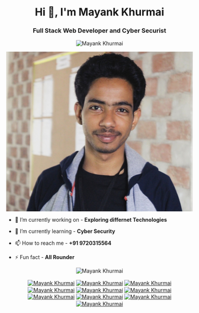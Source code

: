 <h1 align="center">Hi 👋, I'm Mayank Khurmai</h1>
<h3 align="center">Full Stack Web Developer and Cyber Securist </h3>
<p align="center"> <img src="https://komarev.com/ghpvc/?username=Mayank-Khurmai" alt="Mayank Khurmai" /> </p>
<img align="center" alt="Mayank Khurmai's Space" src="https://github.com/Mayank-Khurmai/Mayank-Khurmai/blob/master/IMG_20200307_212820.jpg">


- 🔭 I’m currently working on - **Exploring differnet Technologies**

- 🌱 I’m currently learning - **Cyber Security**

- 📫 How to reach me - **+91 9720315564**

- ⚡ Fun fact - **All Rounder**

<p align="center"> <img src="https://github-readme-stats.vercel.app/api?username=Mayank-Khurmai&show_icons=true" alt="Mayank Khurmai" /> </p>

<p align="center">
<a href="https://www.linkedin.com/in/mayank-khurmai-a5437b15a/?originalSubdomain=in" target="blank"><img align="center" src="https://cdn.jsdelivr.net/npm/simple-icons@3.0.1/icons/linkedin.svg" alt="Mayank Khurmai" height="20" width="20" /></a>
<a href="https://www.instagram.com/mayank_khurmai/?hl=en" target="blank"><img align="center" src="https://cdn.jsdelivr.net/npm/simple-icons@3.0.1/icons/instagram.svg" alt="Mayank Khurmai" height="20" width="20" /></a>
<a href="https://www.facebook.com/people/Mayank-Khurmai/100006303272833" target="blank"><img align="center" src="https://cdn.jsdelivr.net/npm/simple-icons@3.0.1/icons/facebook.svg" alt="Mayank Khurmai" height="20" width="20" /></a>
<a href="https://www.youtube.com/channel/UC26X7i6bXvEV0XU4VH8XDSw" target="blank"><img align="center" src="https://cdn.jsdelivr.net/npm/simple-icons@3.0.1/icons/youtube.svg" alt="Mayank Khurmai" height="20" width="20" /></a>
<a href="https://www.google.com/search?q=mayank+khurmai&rlz=1C1SQJL_enIN891IN891&oq=mayank+khurmai+&aqs=chrome..69i57j35i39l2j69i59l2j69i60l3.3290j0j7&sourceid=chrome&ie=UTF-8" target="blank"><img align="center" src="https://cdn.jsdelivr.net/npm/simple-icons@3.0.1/icons/google.svg" alt="Mayank Khurmai" height="20" width="20" /></a>
<a href="http://join.skype.com/invite/kvLgk1WQkhPA" target="blank"><img align="center" src="https://cdn.jsdelivr.net/npm/simple-icons@3.0.1/icons/skype.svg" alt="Mayank Khurmai" height="20" width="20" /></a>
<a href="https://www.snapchat.com/add/mayank_khurmai" target="blank"><img align="center" src="https://cdn.jsdelivr.net/npm/simple-icons@3.0.1/icons/snapchat.svg" alt="Mayank Khurmai" height="20" width="20" /></a>
<a href="https://t.me/mayank_khurmai" target="blank"><img align="center" src="https://cdn.jsdelivr.net/npm/simple-icons@3.0.1/icons/telegram.svg" alt="Mayank Khurmai" height="20" width="20" /></a>
<a href="https://twitter.com/mayank_khurmai?lang=en" target="blank"><img align="center" src="https://cdn.jsdelivr.net/npm/simple-icons@3.0.1/icons/twitter.svg" alt="Mayank Khurmai" height="20" width="20" /></a>
<a href="https://api.whatsapp.com/send?phone=919720315564" target="blank"><img align="center" src="https://cdn.jsdelivr.net/npm/simple-icons@3.0.1/icons/whatsapp.svg" alt="Mayank Khurmai" height="20" width="20" /></a>
</p>




